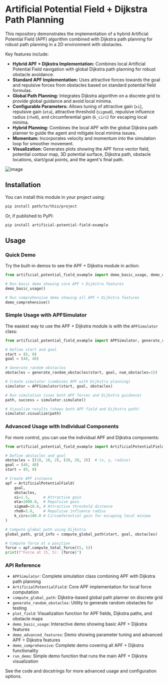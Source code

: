 # Artificial Potential Field + Dijkstra Path Planning

This repository demonstrates the implementation of a hybrid Artificial Potential Field (APF) algorithm combined with Dijkstra path planning for robust path planning in a 2D environment with obstacles.

Key features include:

* **Hybrid APF + Dijkstra Implementation:** Combines local Artificial Potential Field navigation with global Dijkstra path planning for robust obstacle avoidance.
* **Standard APF Implementation:** Uses attractive forces towards the goal and repulsive forces from obstacles based on standard potential field formulas.
* **Global Path Planning:** Integrates Dijkstra algorithm on a discrete grid to provide global guidance and avoid local minima.
* **Configurable Parameters:** Allows tuning of attractive gain (`xi`), repulsive gain (`eta`), attractive threshold (`sigma0`), repulsive influence radius (`rho0`), and circumferential gain (`k_circ`) for escaping local minima.
* **Hybrid Planning:** Combines the local APF with the global Dijkstra path planner to guide the agent and mitigate local minima issues.
* **Momentum:** Incorporates velocity and momentum into the simulation loop for smoother movement.
* **Visualization:** Generates plots showing the APF force vector field, potential contour map, 3D potential surface, Dijkstra path, obstacle locations, start/goal points, and the agent's final path.

![image](https://github.com/user-attachments/assets/4f048e46-8924-4faa-aba0-589f82d56146)

## Installation

You can install this module in your project using:

```bash
pip install path/to/this/project
```

Or, if published to PyPI:

```bash
pip install artificial-potential-field-example
```

## Usage

### Quick Demo

Try the built-in demos to see the APF + Dijkstra module in action:

```python
from artificial_potential_field_example import demo_basic_usage, demo_comprehensive

# Run basic demo showing core APF + Dijkstra features
demo_basic_usage()

# Run comprehensive demo showing all APF + Dijkstra features
demo_comprehensive()
```

### Simple Usage with APFSimulator

The easiest way to use the APF + Dijkstra module is with the `APFSimulator` class:

```python
from artificial_potential_field_example import APFSimulator, generate_random_obstacles

# Define start and goal
start = (0, 0)
goal = (40, 40)

# Generate random obstacles
obstacles = generate_random_obstacles(start, goal, num_obstacles=15)

# Create simulator (combines APF with Dijkstra planning)
simulator = APFSimulator(start, goal, obstacles)

# Run simulation (uses both APF forces and Dijkstra guidance)
path, success = simulator.simulate()

# Visualize results (shows both APF field and Dijkstra path)
simulator.visualize(path)
```

### Advanced Usage with Individual Components

For more control, you can use the individual APF and Dijkstra components:

```python
from artificial_potential_field_example import ArtificialPotentialField, compute_global_path, types

# Define obstacles and goal
obstacles = [(10, 10, 2), (20, 20, 3)]  # (x, y, radius)
goal = (40, 40)
start = (0, 0)

# Create APF instance
apf = ArtificialPotentialField(
    goal, 
    obstacles,
    xi=1.5,      # Attractive gain
    eta=1000.0,  # Repulsive gain
    sigma0=10.0, # Attractive threshold distance
    rho0=5.0,    # Repulsive influence radius
    k_circ=100.0 # Circumferential gain for escaping local minima
)

# Compute global path using Dijkstra
global_path, grid_info = compute_global_path(start, goal, obstacles)

# Compute force at a position
force = apf.compute_total_force((5, 5))
print(f"Force at (5, 5): {force}")
```

### API Reference

- `APFSimulator`: Complete simulation class combining APF with Dijkstra path planning
- `ArtificialPotentialField`: Core APF implementation for local force computation
- `compute_global_path`: Dijkstra-based global path planner on discrete grid
- `generate_random_obstacles`: Utility to generate random obstacles for testing
- `plot_field`: Visualization function for APF fields, Dijkstra paths, and obstacle maps
- `demo_basic_usage`: Interactive demo showing basic APF + Dijkstra features
- `demo_advanced_features`: Demo showing parameter tuning and advanced APF + Dijkstra features
- `demo_comprehensive`: Complete demo covering all APF + Dijkstra functionality
- `run_demo`: Simple demo function that runs the main APF + Dijkstra visualization

See the code and docstrings for more advanced usage and configuration options.
